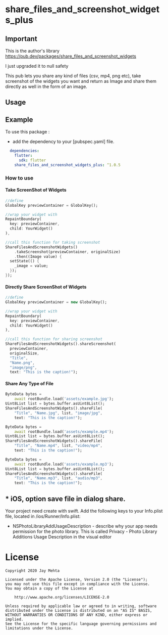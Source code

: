 # share_files_and_screenshot_widgets_plus

## Important

This is the author's library https://pub.dev/packages/share_files_and_screenshot_widgets

I just upgraded it to null safety

This pub lets you share any kind of files (csv, mp4, png etc), take screenshot of the widgets you want and return as Image and share them directly as well in the form of an image.

## Usage

## Example

To use this package :

* add the dependency to your [pubspec.yaml] file.

```yaml
  dependencies:
    flutter:
      sdk: flutter
    share_files_and_screenshot_widgets_plus: ^1.0.5
```

### How to use

#### Take ScreenShot of Widgets

```dart
//define
GlobalKey previewContainer = GlobalKey();

//wrap your widget with
RepaintBoundary(
  key: previewContainer,
  child: YourWidget()
),

//call this function for taking screenshot
ShareFilesAndScreenshotWidgets()
    .takeScreenshot(previewContainer, originalSize)
    .then((Image value) {
  setState(() {
    _image = value;
  });
});
```

#### Directly Share ScreenShot of Widgets

```dart
//define
GlobalKey previewContainer = new GlobalKey();

//wrap your widget with
RepaintBoundary(
  key: previewContainer,
  child: YourWidget()
),

//call this function for sharing screenshot
ShareFilesAndScreenshotWidgets().shareScreenshot(
  previewContainer,
  originalSize,
  "Title",
  "Name.png",
  "image/png",
  text: "This is the caption!");
```

#### Share Any Type of File

```dart
ByteData bytes =
    await rootBundle.load('assets/example.jpg');
Uint8List list = bytes.buffer.asUint8List();
ShareFilesAndScreenshotWidgets().shareFile(
    "Title", "Name.jpg", list, "image/jpg",
    text: "This is the caption!");
```
```dart
ByteData bytes =
    await rootBundle.load('assets/example.mp4');
Uint8List list = bytes.buffer.asUint8List();
ShareFilesAndScreenshotWidgets().shareFile(
    "Title", "Name.mp4", list, "video/mp4",
    text: "This is the caption!");
```
```dart
ByteData bytes =
    await rootBundle.load('assets/example.mp3');
Uint8List list = bytes.buffer.asUint8List();
ShareFilesAndScreenshotWidgets().shareFile(
    "Title", "Name.mp3", list, "audio/mp3",
    text: "This is the caption!");
```


## * iOS, option save file in dialog share.
Your project need create with swift.
Add the following keys to your Info.plist file, located in <project root>/ios/Runner/Info.plist:
 * NSPhotoLibraryAddUsageDescription - describe why your app needs permission for the photo library. This is called Privacy - Photo Library Additions Usage Description in the visual editor
# License

    Copyright 2020 Jay Mehta

    Licensed under the Apache License, Version 2.0 (the "License");
    you may not use this file except in compliance with the License.
    You may obtain a copy of the License at

        http://www.apache.org/licenses/LICENSE-2.0

    Unless required by applicable law or agreed to in writing, software
    distributed under the License is distributed on an "AS IS" BASIS,
    WITHOUT WARRANTIES OR CONDITIONS OF ANY KIND, either express or implied.
    See the License for the specific language governing permissions and
    limitations under the License.